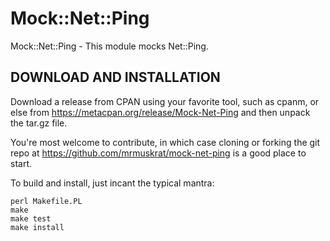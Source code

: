 # Mock::Net::Ping

Mock::Net::Ping - This module mocks Net::Ping.

## DOWNLOAD AND INSTALLATION
 
Download a release from CPAN using your favorite tool, such as cpanm, or else
from https://metacpan.org/release/Mock-Net-Ping and then unpack the tar.gz file.
 
You're most welcome to contribute, in which case cloning or forking the git
repo at https://github.com/mrmuskrat/mock-net-ping is a good place to start.
 
To build and install, just incant the typical mantra:
 
    perl Makefile.PL
    make
    make test
    make install
